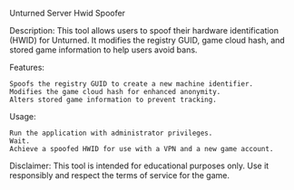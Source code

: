 Unturned Server Hwid Spoofer

Description:
This tool allows users to spoof their hardware identification (HWID) for Unturned. It modifies the registry GUID, game cloud hash, and stored game information to help users avoid bans.

Features:

    Spoofs the registry GUID to create a new machine identifier.
    Modifies the game cloud hash for enhanced anonymity.
    Alters stored game information to prevent tracking.

Usage:

    Run the application with administrator privileges.
    Wait.
    Achieve a spoofed HWID for use with a VPN and a new game account.

Disclaimer:
This tool is intended for educational purposes only. Use it responsibly and respect the terms of service for the game.
